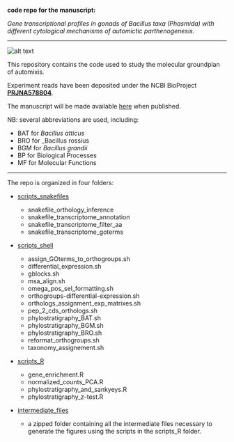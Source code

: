 
**code repo for the manuscript:** 


_Gene transcriptional profiles in gonads of Bacillus taxa (Phasmida) with different cytological mechanisms of automictic parthenogenesis._


---


![alt text](https://upload.wikimedia.org/wikipedia/commons/0/0b/Bacillus_rossius_Livorno.jpg)

This repository contains the code used to study the molecular groundplan of automixis.

Experiment reads have been deposited under the NCBI BioProject [**PRJNA578804**](https://www.ncbi.nlm.nih.gov/bioproject/PRJNA578804).

The manuscript will be made available [here]() when published.

NB: several abbreviations are used, including:

- BAT for _Bacillus atticus_
- BRO for _Bacillus rossius
- BGM for _Bacillus grandii_
- BP for Biological Processes
- MF for Molecular Functions


---


The repo is organized in four folders:

- [scripts_snakefiles](https://github.com/for-giobbe/gene-transcriptional-profiles-in-automictic-taxa/tree/main/scripts_snakefiles)

	- snakefile_orthology_inference 	
	- snakefile_transcriptome_annotation	
	- snakefile_transcriptome_filter_aa
	- snakefile_transcriptome_goterms

- [scripts_shell](https://github.com/for-giobbe/gene-transcriptional-profiles-in-automictic-taxa/tree/main/scripts_shell)
	
	- assign_GOterms_to_orthogroups.sh
	- differential_expression.sh
	- gblocks.sh
	- msa_align.sh
	- omega_pos_sel_formatting.sh
	- orthogroups-differential-expression.sh
	- orthologs_assignment_exp_matrixes.sh
	- pep_2_cds_orthologs.sh
	- phylostratigraphy_BAT.sh
	- phylostratigraphy_BGM.sh
	- phylostratigraphy_BRO.sh
	- reformat_orthogroups.sh
	- taxonomy_assignement.sh

- [scripts_R](https://github.com/for-giobbe/gene-transcriptional-profiles-in-automictic-taxa/tree/main/scripts_R)

	- gene_enrichment.R
	- normalized_counts_PCA.R
	- phylostratigraphy_and_sankyeys.R
	- phylostratigraphy_z-test.R

- [intermediate_files](https://github.com/for-giobbe/gene-transcriptional-profiles-in-automictic-taxa/tree/main/intermediate_files)

	- a zipped folder containing all the intermediate files necessary to generate the figures using the scripts in the scripts_R folder.
